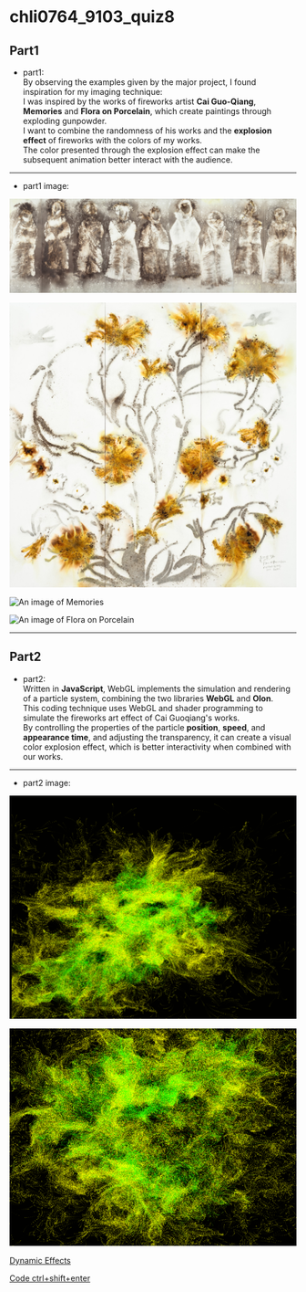 # chli0764_9103_quiz8
## Part1
- part1:  
By observing the examples given by the major project, I found inspiration for my imaging technique:  
I was inspired by the works of fireworks artist **Cai Guo-Qiang**, **Memories** and **Flora on Porcelain**, which create paintings through exploding gunpowder.   
I want to combine the randomness of his works and the **explosion effect** of fireworks with the colors of my works.   
The color presented through the explosion effect can make the subsequent animation better interact with the audience.

***
- part1 image:

![An image of the Memories](readmeImages/2011_Memories_A2629_001_ltr.jpg)

![An image of the Flora on Porcelain](readmeImages/2011_FloraonPorcelain_A2632_001_ltr.jpg)

![An image of Memories](http://caiguoqiang.com/wp-content/uploads/2019/01/2011_Memories_A2629_001_ltr.jpg)

![An image of Flora on Porcelain](http://caiguoqiang.com/wp-content/uploads/2019/01/2011_FloraonPorcelain_A2632_001_ltr.jpg)
***
## Part2
- part2:  
Written in **JavaScript**, WebGL implements the simulation and rendering of a particle system, combining the two libraries **WebGL** and **Olon**.  
This coding technique uses WebGL and shader programming to simulate the fireworks art effect of Cai Guoqiang's works.  
By controlling the properties of the particle **position**, **speed**, and **appearance time**, and adjusting the transparency, it can create a visual color explosion effect, which is better interactivity when combined with our works.

***
- part2 image:

![An image of the Effect1](readmeImages/method1.png)

![An image of the Effect2](readmeImages/method2.png)

[Dynamic Effects](https://openprocessing.org/sketch/2318605)

[Code ctrl+shift+enter](https://openprocessing.org/sketch/2318605)